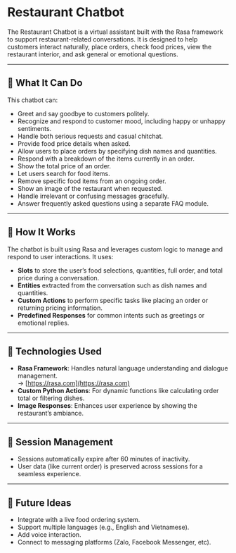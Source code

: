 # Restaurant Chatbot

The Restaurant Chatbot is a virtual assistant built with the Rasa framework to support restaurant-related conversations. It is designed to help customers interact naturally, place orders, check food prices, view the restaurant interior, and ask general or emotional questions.

---

## 💬 What It Can Do

This chatbot can:

- Greet and say goodbye to customers politely.
- Recognize and respond to customer mood, including happy or unhappy sentiments.
- Handle both serious requests and casual chitchat.
- Provide food price details when asked.
- Allow users to place orders by specifying dish names and quantities.
- Respond with a breakdown of the items currently in an order.
- Show the total price of an order.
- Let users search for food items.
- Remove specific food items from an ongoing order.
- Show an image of the restaurant when requested.
- Handle irrelevant or confusing messages gracefully.
- Answer frequently asked questions using a separate FAQ module.

---

## 🧠 How It Works

The chatbot is built using Rasa and leverages custom logic to manage and respond to user interactions. It uses:

- **Slots** to store the user’s food selections, quantities, full order, and total price during a conversation.
- **Entities** extracted from the conversation such as dish names and quantities.
- **Custom Actions** to perform specific tasks like placing an order or returning pricing information.
- **Predefined Responses** for common intents such as greetings or emotional replies.

---

## 🔧 Technologies Used

- **Rasa Framework**: Handles natural language understanding and dialogue management.  
  → [https://rasa.com](https://rasa.com)
- **Custom Python Actions**: For dynamic functions like calculating order total or filtering dishes.
- **Image Responses**: Enhances user experience by showing the restaurant’s ambiance.

---

## 🔁 Session Management

- Sessions automatically expire after 60 minutes of inactivity.
- User data (like current order) is preserved across sessions for a seamless experience.

---

## 🚀 Future Ideas

- Integrate with a live food ordering system.
- Support multiple languages (e.g., English and Vietnamese).
- Add voice interaction.
- Connect to messaging platforms (Zalo, Facebook Messenger, etc).